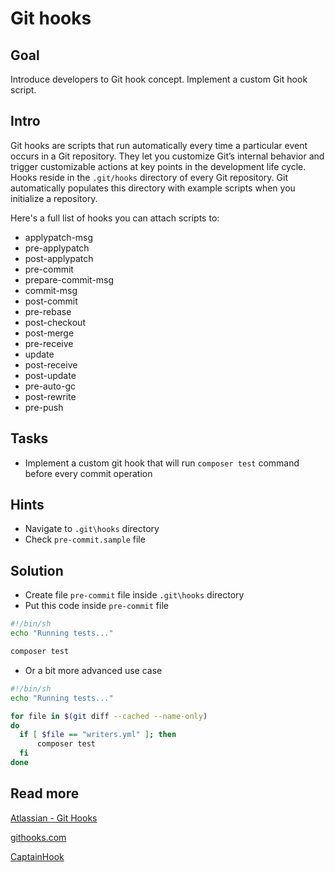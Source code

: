 Git hooks
=========

Goal
----

Introduce developers to Git hook concept. Implement a custom Git hook script.

Intro
-----

Git hooks are scripts that run automatically every time a particular event occurs in a Git repository.
They let you customize Git’s internal behavior and trigger customizable actions at key points in the development life cycle.
Hooks reside in the `.git/hooks` directory of every Git repository.
Git automatically populates this directory with example scripts when you initialize a repository.

Here's a full list of hooks you can attach scripts to:
- applypatch-msg
- pre-applypatch
- post-applypatch
- pre-commit
- prepare-commit-msg
- commit-msg
- post-commit
- pre-rebase
- post-checkout
- post-merge
- pre-receive
- update
- post-receive
- post-update
- pre-auto-gc
- post-rewrite
- pre-push

Tasks
-----

* Implement a custom git hook that will run `composer test` command before every commit operation

Hints
-----

* Navigate to `.git\hooks` directory
* Check `pre-commit.sample` file

Solution
--------

* Create file `pre-commit` file inside `.git\hooks` directory
* Put this code inside `pre-commit` file

```bash
#!/bin/sh                                                                                                                                                                                                                                     
echo "Running tests..."

composer test
```

* Or a bit more advanced use case

```bash
#!/bin/sh  
echo "Running tests..."

for file in $(git diff --cached --name-only)
do
  if [ $file == "writers.yml" ]; then
      composer test
  fi
done
```

Read more
---------

[Atlassian - Git Hooks](https://www.atlassian.com/git/tutorials/git-hooks)

[githooks.com](https://githooks.com/)

[CaptainHook](https://github.com/CaptainHookPhp/captainhook)
